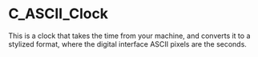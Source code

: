 # C_ASCII_Clock
This is a clock that takes the time from your machine, and converts it to a stylized format, where the digital interface ASCII pixels are the seconds.
